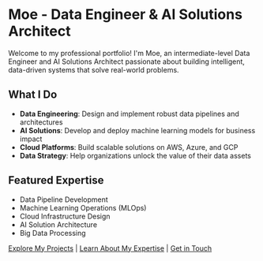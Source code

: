 # Moe - Data Engineer & AI Solutions Architect

Welcome to my professional portfolio! I'm Moe, an intermediate-level Data Engineer and AI Solutions Architect passionate about building intelligent, data-driven systems that solve real-world problems.

## What I Do

- **Data Engineering**: Design and implement robust data pipelines and architectures
- **AI Solutions**: Develop and deploy machine learning models for business impact
- **Cloud Platforms**: Build scalable solutions on AWS, Azure, and GCP
- **Data Strategy**: Help organizations unlock the value of their data assets

## Featured Expertise
- Data Pipeline Development
- Machine Learning Operations (MLOps)
- Cloud Infrastructure Design
- AI Solution Architecture
- Big Data Processing

[Explore My Projects](/projects) | [Learn About My Expertise](/expertise) | [Get in Touch](/contact)
